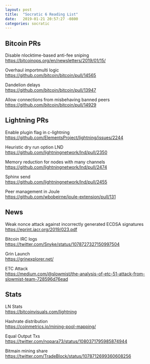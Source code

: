 ```yaml
---
layout: post
title:  "Socratic 6 Reading List"
date:   2019-01-21 20:57:27 -0800
categories: socratic
---
```


## Bitcoin PRs
Disable nlocktime-based anti-fee sniping  
<https://bitcoinops.org/en/newsletters/2019/01/15/>

Overhaul importmulti logic  
<https://github.com/bitcoin/bitcoin/pull/14565>

Dandelion delays  
<https://github.com/bitcoin/bitcoin/pull/13947>

Allow connections from misbehaving banned peers  
<https://github.com/bitcoin/bitcoin/pull/14929>

## Lightning PRs

Enable plugin flag in c-lightning  
<https://github.com/ElementsProject/lightning/issues/2244>

Heuristic dry run option LND  
<https://github.com/lightningnetwork/lnd/pull/2350>

Memory reduction for nodes with many channels  
<https://github.com/lightningnetwork/lnd/pull/2474>

Sphinx send  
<https://github.com/lightningnetwork/lnd/pull/2455>

Peer management in Joule  
<https://github.com/wbobeirne/joule-extension/pull/131>

## News

Weak nonce attack against incorrectly generated ECDSA signatures  
<https://eprint.iacr.org/2019/023.pdf>

Bitcoin IRC logs  
<https://twitter.com/Snyke/status/1078727327150997504>

Grin Launch  
<https://grinexplorer.net/>

ETC Attack  
<https://medium.com/@slowmist/the-analysis-of-etc-51-attack-from-slowmist-team-728596d76ead>


## Stats

LN Stats  
<https://bitcoinvisuals.com/lightning>

Hashrate distribution  
<https://coinmetrics.io/mining-pool-mapping/>

Equal Output Txs  
<https://twitter.com/nopara73/status/1080371795985874944>

Bitmain mining share  
<https://twitter.com/TradeBlock/status/1078712699360608256>
